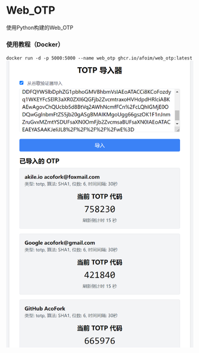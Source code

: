 # Web_OTP
使用Python构建的Web_OTP

### 使用教程（Docker）
`docker run -d -p 5000:5000 --name web_otp ghcr.io/afoim/web_otp:latest`
![效果图](img/demo.png)